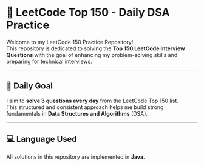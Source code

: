 # 🧠 LeetCode Top 150 - Daily DSA Practice

Welcome to my LeetCode 150 Practice Repository!  
This repository is dedicated to solving the **Top 150 LeetCode Interview Questions** with the goal of enhancing my problem-solving skills and preparing for technical interviews.

---

## 🎯 Daily Goal

I aim to **solve 3 questions every day** from the LeetCode Top 150 list.  
This structured and consistent approach helps me build strong fundamentals in **Data Structures and Algorithms** (DSA).

---
## 💻 Language Used

All solutions in this repository are implemented in **Java**. 
